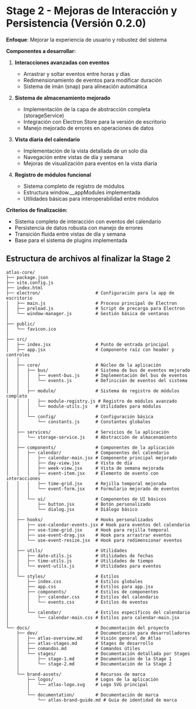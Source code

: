 # Stage 2 - Mejoras de Interacción y Persistencia (Versión 0.2.0)

**Enfoque**: Mejorar la experiencia de usuario y robustez del sistema

**Componentes a desarrollar:**
1. **Interacciones avanzadas con eventos**
   - Arrastrar y soltar eventos entre horas y días
   - Redimensionamiento de eventos para modificar duración
   - Sistema de imán (snap) para alineación automática

2. **Sistema de almacenamiento mejorado**
   - Implementación de la capa de abstracción completa (storageService)
   - Integración con Electron Store para la versión de escritorio
   - Manejo mejorado de errores en operaciones de datos

3. **Vista diaria del calendario**
   - Implementación de la vista detallada de un solo día
   - Navegación entre vistas de día y semana
   - Mejoras de visualización para eventos en la vista diaria

4. **Registro de módulos funcional**
   - Sistema completo de registro de módulos
   - Estructura window.__appModules implementada
   - Utilidades básicas para interoperabilidad entre módulos

**Criterios de finalización:**
- Sistema completo de interacción con eventos del calendario
- Persistencia de datos robusta con manejo de errores
- Transición fluida entre vistas de día y semana
- Base para el sistema de plugins implementada

## Estructura de archivos al finalizar la Stage 2

```
atlas-core/
├── package.json
├── vite.config.js
├── index.html
├── electron/                     # Configuración para la app de escritorio
│   ├── main.js                   # Proceso principal de Electron
│   ├── preload.js                # Script de precarga para Electron
│   └── window-manager.js         # Gestión básica de ventanas
│
├── public/
│   └── favicon.ico
│
├── src/
│   ├── index.jsx                 # Punto de entrada principal
│   ├── app.jsx                   # Componente raíz con header y controles
│   │
│   ├── core/                     # Núcleo de la aplicación
│   │   ├── bus/                  # Sistema de bus de eventos mejorado
│   │   │   ├── event-bus.js      # Implementación del bus de eventos
│   │   │   └── events.js         # Definición de eventos del sistema
│   │   │
│   │   ├── module/               # Sistema de registro de módulos completo
│   │   │   ├── module-registry.js # Registro de módulos avanzado
│   │   │   └── module-utils.js   # Utilidades para módulos
│   │   │
│   │   └── config/               # Configuración básica
│   │       └── constants.js      # Constantes globales
│   │
│   ├── services/                 # Servicios de la aplicación
│   │   └── storage-service.js    # Abstracción de almacenamiento
│   │
│   ├── components/               # Componentes de la aplicación
│   │   ├── calendar/             # Componentes del calendario
│   │   │   ├── calendar-main.jsx # Componente principal mejorado
│   │   │   ├── day-view.jsx      # Vista de día
│   │   │   ├── week-view.jsx     # Vista de semana mejorada
│   │   │   ├── event-item.jsx    # Elemento de evento con interacciones
│   │   │   ├── time-grid.jsx     # Rejilla temporal mejorada
│   │   │   └── event-form.jsx    # Formulario mejorado de eventos
│   │   │
│   │   └── ui/                   # Componentes de UI básicos
│   │       ├── button.jsx        # Botón personalizado
│   │       └── dialog.jsx        # Diálogo básico
│   │
│   ├── hooks/                    # Hooks personalizados
│   │   ├── use-calendar-events.jsx # Hook para eventos del calendario
│   │   ├── use-time-grid.jsx     # Hook para rejilla temporal
│   │   ├── use-event-drag.jsx    # Hook para arrastrar eventos
│   │   └── use-event-resize.jsx  # Hook para redimensionar eventos
│   │
│   ├── utils/                    # Utilidades
│   │   ├── date-utils.js         # Utilidades de fechas
│   │   ├── time-utils.js         # Utilidades de tiempo
│   │   └── event-utils.js        # Utilidades para eventos
│   │
│   └── styles/                   # Estilos
│       ├── index.css             # Estilos globales
│       ├── app.css               # Estilos para app.jsx
│       ├── components/           # Estilos de componentes
│       │   ├── calendar.css      # Estilos del calendario
│       │   └── events.css        # Estilos de eventos
│       │
│       └── calendar/             # Estilos específicos del calendario
│           └── calendar-main.css # Estilos para calendar-main.jsx
│
└── docs/                         # Documentación del proyecto
    ├── dev/                      # Documentación para desarrolladores
    │   ├── atlas-overview.md     # Visión general de Atlas
    │   ├── atlas-stages.md       # Stages de desarrollo
    │   ├── comandos.md           # Comandos útiles
    │   └── stages/               # Documentación detallada por Stages
    │       ├── stage-1.md        # Documentación de la Stage 1
    │       └── stage-2.md        # Documentación de la Stage 2
    │
    └── brand-assets/             # Recursos de marca
        ├── logos/                # Logos de la aplicación
        │   └── atlas-logo.svg    # Logo SVG principal
        │
        └── documentation/        # Documentación de marca
            └── atlas-brand-guide.md # Guía de identidad de marca
```
